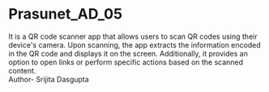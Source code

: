 # Prasunet_AD_05
It is a QR code scanner app that allows users to scan QR codes using their device's camera. Upon scanning, the app extracts the information encoded in the QR code and displays it on the screen. Additionally, it provides an option to open links or perform specific actions based on the scanned content. 
<br>
Author- Srijita Dasgupta
